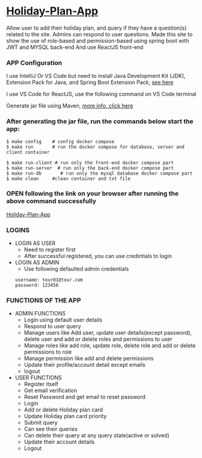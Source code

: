 
#  [Holiday-Plan-App](http://localhost:3000)
Allow user to add their holiday plan, 
and query if they have a question(s) related to the site.
Admins can respond to user questions.
Made this site to show the use of role-based and permission-based using spring boot with JWT and MYSQL back-end
And use ReactJS front-end

### APP Configuration
I use IntelliJ Or VS Code  but need to install  Java Development Kit (JDK), Extension Pack for Java, 
and Spring Boot Extension Pack, [see here](https://code.visualstudio.com/docs/java/java-spring-boot)

I use VS Code for ReactJS, use the following command on VS Code terminal

Generate jar file using Maven, [more info, click here](https://www.jetbrains.com/help/idea/compiling-applications.html)

### After generating the jar file, run the commands below start the app:
```
$ make config    # config docker compose
$ make run       # run the docker compose for database, server and client container

$ make run-client # run only the front-end docker compose part
$ make run-server  # run only the back-end docker compose part
$ make run-db       # run only the mysql database docker compose part
$ make clean     #clean container and txt file
```
### OPEN following the link on your browser after running the above command successfully
[Holiday-Plan-App](http://localhost:3000)

### LOGINS
- LOGIN AS USER
  - Need to register first
  - After successful registered, you can use credintials to login
- LOGIN AS ADMIN
  -  Use following defaulted admin credentials
  ```
  username: tour01@tour.com
  password: 123456
  ```
### FUNCTIONS OF THE APP
- ADMIN FUNCTIONS
  - Login using default user details
  - Respond to user query
  - Manage users like Add user, update user details(except password), delete user  and add or delete roles and permissions to user
  - Manage roles like add role, update role, delete role and add or delete permissions to role
  - Manage permission like add and delete permissions
  - Update their profile/account detail except emails
  - logout 
- USER FUNCTIONS
  -  Register itself
  -  Get email verification
  -  Reset Password and get email to reset password
  -  Login
  -  Add or delete Holiday plan card
  -  Update Holiday plan card priority
  -  Submit query
  -  Can see their queries
  -  Can delete their query at any query state(active or solved)
  -  Update their account details
  -  Logout
   

